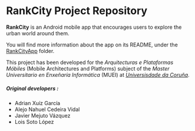 # RankCity Project Repository 
**RankCity** is an Android mobile app that encourages users to explore the urban world around them.

You will find more information about the app on its README, under the [RankCityApp](https://github.com/LoisSotoLopez/rankcity/tree/main/RankCityApp) folder.

This project has been developed for the _Arquitecturas e Plataformas Móbiles_ (Mobile Architectures and Platforms) subject of the _Master Universitario en Enxeñaría Informática_ (MUEI) at [_Universisdade da Coruña_](http://udc.es/en).



##### Original developers :
 - Adrian Xuíz García
 - Alejo Nahuel Cedeira Vidal
 - Javier Mejuto Vázquez
 - Lois Soto López

